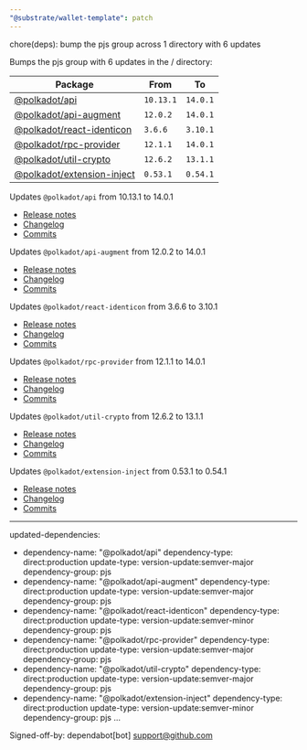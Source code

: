 ```yaml
---
"@substrate/wallet-template": patch
---
```


chore(deps): bump the pjs group across 1 directory with 6 updates

Bumps the pjs group with 6 updates in the / directory:

| Package | From | To |
| --- | --- | --- |
| [@polkadot/api](https://github.com/polkadot-js/api/tree/HEAD/packages/api) | `10.13.1` | `14.0.1` |
| [@polkadot/api-augment](https://github.com/polkadot-js/api/tree/HEAD/packages/api-augment) | `12.0.2` | `14.0.1` |
| [@polkadot/react-identicon](https://github.com/polkadot-js/ui/tree/HEAD/packages/react-identicon) | `3.6.6` | `3.10.1` |
| [@polkadot/rpc-provider](https://github.com/polkadot-js/api/tree/HEAD/packages/rpc-provider) | `12.1.1` | `14.0.1` |
| [@polkadot/util-crypto](https://github.com/polkadot-js/common/tree/HEAD/packages/util-crypto) | `12.6.2` | `13.1.1` |
| [@polkadot/extension-inject](https://github.com/polkadot-js/extension/tree/HEAD/packages/extension-inject) | `0.53.1` | `0.54.1` |



Updates `@polkadot/api` from 10.13.1 to 14.0.1
- [Release notes](https://github.com/polkadot-js/api/releases)
- [Changelog](https://github.com/polkadot-js/api/blob/master/CHANGELOG.md)
- [Commits](https://github.com/polkadot-js/api/commits/v14.0.1/packages/api)

Updates `@polkadot/api-augment` from 12.0.2 to 14.0.1
- [Release notes](https://github.com/polkadot-js/api/releases)
- [Changelog](https://github.com/polkadot-js/api/blob/master/CHANGELOG.md)
- [Commits](https://github.com/polkadot-js/api/commits/v14.0.1/packages/api-augment)

Updates `@polkadot/react-identicon` from 3.6.6 to 3.10.1
- [Release notes](https://github.com/polkadot-js/ui/releases)
- [Changelog](https://github.com/polkadot-js/ui/blob/master/CHANGELOG.md)
- [Commits](https://github.com/polkadot-js/ui/commits/v3.10.1/packages/react-identicon)

Updates `@polkadot/rpc-provider` from 12.1.1 to 14.0.1
- [Release notes](https://github.com/polkadot-js/api/releases)
- [Changelog](https://github.com/polkadot-js/api/blob/master/CHANGELOG.md)
- [Commits](https://github.com/polkadot-js/api/commits/v14.0.1/packages/rpc-provider)

Updates `@polkadot/util-crypto` from 12.6.2 to 13.1.1
- [Release notes](https://github.com/polkadot-js/common/releases)
- [Changelog](https://github.com/polkadot-js/common/blob/master/CHANGELOG.md)
- [Commits](https://github.com/polkadot-js/common/commits/v13.1.1/packages/util-crypto)

Updates `@polkadot/extension-inject` from 0.53.1 to 0.54.1
- [Release notes](https://github.com/polkadot-js/extension/releases)
- [Changelog](https://github.com/polkadot-js/extension/blob/master/CHANGELOG.md)
- [Commits](https://github.com/polkadot-js/extension/commits/v0.54.1/packages/extension-inject)

---
updated-dependencies:
- dependency-name: "@polkadot/api"
  dependency-type: direct:production
  update-type: version-update:semver-major
  dependency-group: pjs
- dependency-name: "@polkadot/api-augment"
  dependency-type: direct:production
  update-type: version-update:semver-major
  dependency-group: pjs
- dependency-name: "@polkadot/react-identicon"
  dependency-type: direct:production
  update-type: version-update:semver-minor
  dependency-group: pjs
- dependency-name: "@polkadot/rpc-provider"
  dependency-type: direct:production
  update-type: version-update:semver-major
  dependency-group: pjs
- dependency-name: "@polkadot/util-crypto"
  dependency-type: direct:production
  update-type: version-update:semver-major
  dependency-group: pjs
- dependency-name: "@polkadot/extension-inject"
  dependency-type: direct:production
  update-type: version-update:semver-minor
  dependency-group: pjs
...

Signed-off-by: dependabot[bot] <support@github.com>
